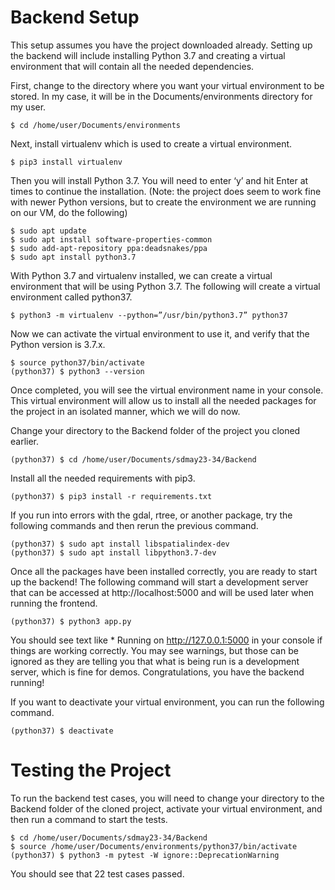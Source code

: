 # Backend Setup
This setup assumes you have the project downloaded already. Setting up the backend will include installing Python 3.7 and creating a virtual environment that will contain all the needed dependencies.

First, change to the directory where you want your virtual environment to be stored. In my case, it will be in the Documents/environments directory for my user.

```
$ cd /home/user/Documents/environments
```

Next, install virtualenv which is used to create a virtual environment.

```
$ pip3 install virtualenv
```

Then you will install Python 3.7. You will need to enter ‘y’ and hit Enter at times to continue the installation. (Note: the project does seem to work fine with newer Python versions, but to create the environment we are running on our VM, do the following)

```
$ sudo apt update
$ sudo apt install software-properties-common
$ sudo add-apt-repository ppa:deadsnakes/ppa
$ sudo apt install python3.7
```

With Python 3.7 and virtualenv installed, we can create a virtual environment that will be using Python 3.7. The following will create a virtual environment called python37.

```
$ python3 -m virtualenv --python=”/usr/bin/python3.7” python37
```

Now we can activate the virtual environment to use it, and verify that the Python version is 3.7.x. 

```
$ source python37/bin/activate
(python37) $ python3 --version
```

Once completed, you will see the virtual environment name in your console. This virtual environment will allow us to install all the needed packages for the project in an isolated manner, which we will do now.

Change your directory to the Backend folder of the project you cloned earlier.

```
(python37) $ cd /home/user/Documents/sdmay23-34/Backend
```

Install all the needed requirements with pip3.

```
(python37) $ pip3 install -r requirements.txt
```

If you run into errors with the gdal, rtree, or another package, try the following commands and then rerun the previous command.

```
(python37) $ sudo apt install libspatialindex-dev
(python37) $ sudo apt install libpython3.7-dev
```

Once all the packages have been installed correctly, you are ready to start up the backend! The following command will start a development server that can be accessed at http://localhost:5000 and will be used later when running the frontend.

```
(python37) $ python3 app.py
```

You should see text like * Running on http://127.0.0.1:5000 in your console if things are working correctly. You may see warnings, but those can be ignored as they are telling you that what is being run is a development server, which is fine for demos. Congratulations, you have the backend running!

If you want to deactivate your virtual environment, you can run the following command.

```
(python37) $ deactivate
```

# Testing the Project
To run the backend test cases, you will need to change your directory to the Backend folder of the cloned project, activate your virtual environment, and then run a command to start the tests.

```
$ cd /home/user/Documents/sdmay23-34/Backend
$ source /home/user/Documents/environments/python37/bin/activate
(python37) $ python3 -m pytest -W ignore::DeprecationWarning
```

You should see that 22 test cases passed.